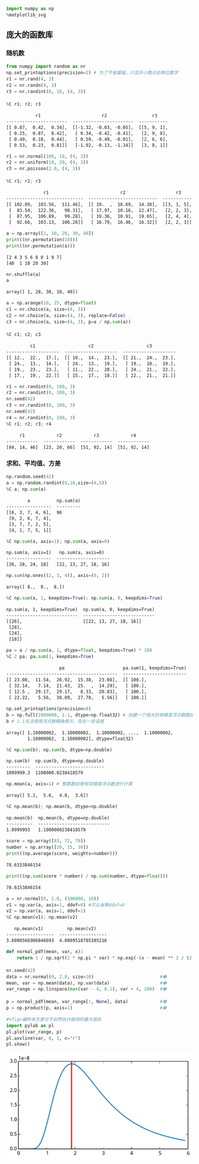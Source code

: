 

```python
import numpy as np
%matplotlib_svg
```

## 庞大的函数库

### 随机数


```python
from numpy import random as nr
np.set_printoptions(precision=2) # 为了节省篇幅，只显示小数点后两位数字
r1 = nr.rand(4, 3)
r2 = nr.randn(4, 3)
r3 = nr.randint(0, 10, (4, 3))

%C r1; r2; r3
```

               r1                       r2                 r3    
    -----------------------  -----------------------  -----------
    [[ 0.87,  0.42,  0.34],  [[-1.32, -0.03, -0.05],  [[5, 9, 1],
     [ 0.25,  0.87,  0.42],   [ 0.34, -0.42, -0.41],   [2, 9, 8],
     [ 0.49,  0.18,  0.44],   [ 0.59, -0.49, -0.01],   [2, 6, 6],
     [ 0.53,  0.23,  0.81]]   [-1.92, -0.13, -1.34]]   [3, 8, 1]]



```python
r1 = nr.normal(100, 10, (4, 3))
r2 = nr.uniform(10, 20, (4, 3))
r3 = nr.poisson(2.0, (4, 3))

%C r1; r2; r3
```

                  r1                           r2                   r3    
    -----------------------------  --------------------------  -----------
    [[ 102.89,  103.56,  111.46],  [[ 19.  ,  18.69,  14.38],  [[3, 1, 5],
     [  83.54,  122.36,   98.31],   [ 17.97,  10.16,  12.47],   [2, 2, 3],
     [  87.95,  106.89,   99.28],   [ 19.36,  10.91,  19.65],   [2, 4, 4],
     [  92.66,  103.13,  106.28]]   [ 16.79,  16.46,  16.32]]   [2, 2, 3]]



```python
a = np.array([1, 10, 20, 30, 40])
print((nr.permutation(10)))
print((nr.permutation(a)))
```

    [2 4 3 5 6 8 0 1 9 7]
    [40  1 10 20 30]



```python
nr.shuffle(a)
a
```




    array([ 1, 20, 30, 10, 40])




```python
a = np.arange(10, 25, dtype=float)
c1 = nr.choice(a, size=(4, 3))
c2 = nr.choice(a, size=(4, 3), replace=False)
c3 = nr.choice(a, size=(4, 3), p=a / np.sum(a))

%C c1; c2; c3
```

             c1                    c2                    c3         
    --------------------  --------------------  --------------------
    [[ 12.,  22.,  17.],  [[ 10.,  14.,  23.],  [[ 21.,  24.,  23.],
     [ 24.,  13.,  14.],   [ 24.,  13.,  19.],   [ 19.,  18.,  19.],
     [ 19.,  23.,  23.],   [ 11.,  22.,  20.],   [ 24.,  21.,  22.],
     [ 17.,  19.,  22.]]   [ 15.,  17.,  18.]]   [ 22.,  21.,  21.]]



```python
r1 = nr.randint(0, 100, 3)
r2 = nr.randint(0, 100, 3)
nr.seed(42)
r3 = nr.randint(0, 100, 3)
nr.seed(42)
r4 = nr.randint(0, 100, 3)
%C r1; r2; r3; r4
```

         r1            r2            r3            r4     
    ------------  ------------  ------------  ------------
    [84, 14, 46]  [23, 20, 66]  [51, 92, 14]  [51, 92, 14]


### 求和、平均值、方差


```python
np.random.seed(42)
a = np.random.randint(0,10,size=(4,5))
%C a; np.sum(a)
```

            a          np.sum(a)
    -----------------  ---------
    [[6, 3, 7, 4, 6],  96       
     [9, 2, 6, 7, 4],           
     [3, 7, 7, 2, 5],           
     [4, 1, 7, 5, 1]]           



```python
%C np.sum(a, axis=1); np.sum(a, axis=0)
```

    np.sum(a, axis=1)   np.sum(a, axis=0)  
    -----------------  --------------------
    [26, 28, 24, 18]   [22, 13, 27, 18, 16]



```python
np.sum(np.ones((2, 3, 4)), axis=(0, 2))
```




    array([ 8.,  8.,  8.])




```python
%C np.sum(a, 1, keepdims=True); np.sum(a, 0, keepdims=True)
```

    np.sum(a, 1, keepdims=True)  np.sum(a, 0, keepdims=True)
    ---------------------------  ---------------------------
    [[26],                       [[22, 13, 27, 18, 16]]     
     [28],                                                  
     [24],                                                  
     [18]]                                                  



```python
pa = a / np.sum(a, 1, dtype=float, keepdims=True) * 100
%C 2 pa; pa.sum(1, keepdims=True)
```

                        pa                      pa.sum(1, keepdims=True)
    ------------------------------------------  ------------------------
    [[ 23.08,  11.54,  26.92,  15.38,  23.08],  [[ 100.],               
     [ 32.14,   7.14,  21.43,  25.  ,  14.29],   [ 100.],               
     [ 12.5 ,  29.17,  29.17,   8.33,  20.83],   [ 100.],               
     [ 22.22,   5.56,  38.89,  27.78,   5.56]]   [ 100.]]               



```python
np.set_printoptions(precision=8)
b = np.full(1000000, 1.1, dtype=np.float32) # 创建一个很大的单精度浮点数数组
b # 1.1无法使用浮点数精确表示，存在一些误差
```




    array([ 1.10000002,  1.10000002,  1.10000002, ...,  1.10000002,
            1.10000002,  1.10000002], dtype=float32)




```python
%C np.sum(b); np.sum(b, dtype=np.double)
```

    np.sum(b)  np.sum(b, dtype=np.double)
    ---------  --------------------------
    1099999.3  1100000.0238418579        



```python
np.mean(a, axis=1) # 整数数组使用双精度浮点数进行计算
```




    array([ 5.2,  5.6,  4.8,  3.6])




```python
%C np.mean(b); np.mean(b, dtype=np.double)
```

    np.mean(b)  np.mean(b, dtype=np.double)
    ----------  ---------------------------
    1.0999993   1.1000000238418579         



```python
score = np.array([83, 72, 79])
number = np.array([20, 15, 30])
print((np.average(score, weights=number)))
```

    78.6153846154



```python
print((np.sum(score * number) / np.sum(number, dtype=float)))
```

    78.6153846154



```python
a = nr.normal(0, 2.0, (100000, 10)) 
v1 = np.var(a, axis=1, ddof=0) #可以省略ddof=0
v2 = np.var(a, axis=1, ddof=1)
%C np.mean(v1); np.mean(v2)
```

       np.mean(v1)         np.mean(v2)    
    ------------------  ------------------
    3.6008566906846693  4.0009518785385216



```python
def normal_pdf(mean, var, x):
    return 1 / np.sqrt(2 * np.pi * var) * np.exp(-(x - mean) ** 2 / (2 * var))

nr.seed(42)
data = nr.normal(0, 2.0, size=10)                         #❶
mean, var = np.mean(data), np.var(data)                   #❷
var_range = np.linspace(max(var - 4, 0.1), var + 4, 100)  #❸

p = normal_pdf(mean, var_range[:, None], data)            #❹
p = np.product(p, axis=1)                                 #❺
```


```python
#%fig=偏样本方差位于似然估计曲线的最大值处
import pylab as pl
pl.plot(var_range, p)
pl.axvline(var, 0, 1, c="r")
pl.show()
```


![svg](numpy-400-functions_files/numpy-400-functions_23_0.svg)

